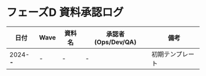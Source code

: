 # フェーズD 資料承認ログ

| 日付 | Wave | 資料名 | 承認者 (Ops/Dev/QA) | 備考 |
| --- | --- | --- | --- | --- |
| 2024-__-__ | - | - | - | 初期テンプレート |
